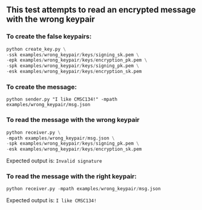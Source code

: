 ## This test attempts to read an encrypted message with the wrong keypair

### To create the false keypairs:

```python
python create_key.py \
-ssk examples/wrong_keypair/keys/signing_sk.pem \
-epk examples/wrong_keypair/keys/encryption_pk.pem \
-spk examples/wrong_keypair/keys/signing_pk.pem \
-esk examples/wrong_keypair/keys/encryption_sk.pem
```

### To create the message:

```
python sender.py "I like CMSC134!" -mpath examples/wrong_keypair/msg.json
```

### To read the message with the wrong keypair

```python
python receiver.py \
-mpath examples/wrong_keypair/msg.json \
-spk examples/wrong_keypair/keys/signing_pk.pem \
-esk examples/wrong_keypair/keys/encryption_sk.pem
```

Expected output is: `Invalid signature`

### To read the message with the right keypair:

```python
python receiver.py -mpath examples/wrong_keypair/msg.json
```

Expected output is: `I like CMSC134!`

